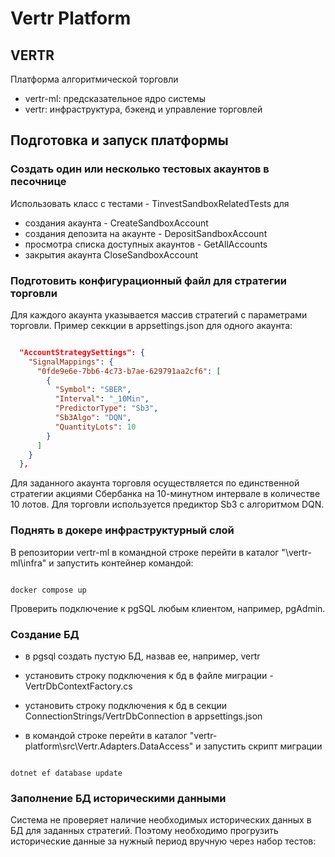 # Vertr Platform

## VERTR 

Платформа алгоритмической торговли

- vertr-ml: предсказательное ядро системы
- vertr: инфраструктура, бэкенд и управление торговлей


## Подготовка и запуск платформы

### Создать один или несколько тестовых акаунтов в песочнице

Использовать класс с тестами - TinvestSandboxRelatedTests для

- создания акаунта - CreateSandboxAccount
- создания депозита на акаунте - DepositSandboxAccount
- просмотра списка доступных акаунтов - GetAllAccounts
- закрытия акаунта CloseSandboxAccount

### Подготовить конфигурационный файл для стратегии торговли

Для каждого акаунта указывается массив стратегий с параметрами торговли.
Пример секкции в appsettings.json для одного акаунта:

```json

  "AccountStrategySettings": {
    "SignalMappings": {
      "0fde9e6e-7bb6-4c73-b7ae-629791aa2cf6": [
        {
          "Symbol": "SBER",
          "Interval": "_10Min",
          "PredictorType": "Sb3",
          "Sb3Algo": "DQN",
          "QuantityLots": 10
        }
      ]
    }
  },

```

Для заданного акаунта торговля осуществляется по единственной стратегии акциями Сбербанка на 10-минутном интервале в количестве 10 лотов.
Для торговли используется предиктор Sb3 с алгоритмом DQN.

### Поднять в докере инфраструктурный слой

В репозитории vertr-ml в командной строке перейти в каталог "\vertr-ml\infra" и запустить контейнер командой:

```shell

docker compose up

```

Проверить подключение к pgSQL любым клиентом, например, pgAdmin. 

### Создание БД

- в pgsql создать пустую БД, назвав ее, например, vertr

- установить строку подключения к бд в файле миграции - VertrDbContextFactory.cs

- установить строку подключения к бд в секции ConnectionStrings/VertrDbConnection в appsettings.json

- в командой строке перейти в каталог "vertr-platform\src\Vertr.Adapters.DataAccess" и запустить скрипт миграции

```shell

dotnet ef database update

```

### Заполнение БД историческими данными

Система не проверяет наличие необходимых исторических данных в БД для заданных стратегий.
Поэтому необходимо прогрузить исторические данные за нужный период вручную через набор тестов: 





